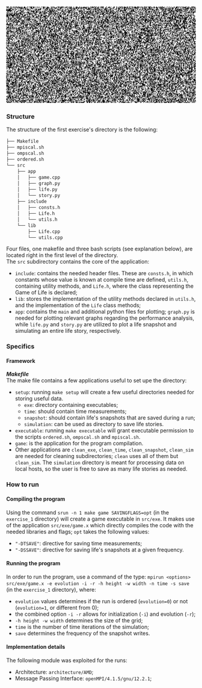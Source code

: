 <p align="center">
  <img src="../exercise_1/display/life.gif" alt="Alt Text" width="862" height="256">
</p>

### Structure
The structure of the first exercise's directory is the following:
```angular2html
├── Makefile
├── mpiscal.sh
├── ompscal.sh
├── ordered.sh
└── src
    ├── app
    │   ├── game.cpp
    │   ├── graph.py
    │   ├── life.py
    │   └── story.py
    ├── include
    │   ├── consts.h
    │   ├── Life.h
    │   └── utils.h
    └── lib
        ├── Life.cpp
        └── utils.cpp
```
Four files, one makefile and three bash scripts (see explanation below), are located right in the first level of the directory.\
The `src` subdirectory contains the core of the application:
- `include`: contains the needed header files. These are `consts.h`, in which constants whose value is known at compile time are defined, `utils.h`, containing utility methods, and `Life.h`, where the class representing the Game of Life is declared;
- `lib`: stores the implementation of the utility methods declared in `utils.h`, and the implementation of the `Life` class methods;
- `app`: contains the `main` and additional python files for plotting; `graph.py` is needed for plotting relevant graphs regarding the performance analysis, while `life.py` and `story.py` are utilized to plot a life snapshot and simulating an entire life story, respectively.

### Specifics

#### Framework

**_Makefile_** \
The make file contains a few applications useful to set upe the directory:
- `setup`: running `make setup` will create a few useful directories needed for storing useful data.
    - `exe`: directory containing executables;
    - `time`: should contain time measurements;
    - `snapshot`: should contain life's snapshots that are saved during a run;
    - `simulation`: can be used as directory to save life stories.
- `executable`: running `make executable` will grant executable permission to the scripts `ordered.sh`, `ompscal.sh` and `mpiscal.sh`.
- `game`: is the application for the program compilation.
- Other applications are `clean_exe`, `clean_time`, `clean_snapshot`, `clean_sim` are needed for cleaning subdirectories; `clean` uses all of them but `clean_sim`. The `simulation` directory is meant for processing data on local hosts, so the user is free to save as many life stories as needed.

### How to run

#### Compiling the program
Using the command `srun -n 1 make game SAVINGFLAGS=opt` (in the `exercise_1` directory) will create a game executable in `src/exe`. It makes use of the application `src/exe/game.x` which directly compiles the code with the needed libraries and flags; `opt` takes the following values:
- `"-DTSAVE"`: directive for saving time measurements;
- `"-DSSAVE"`: directive for saving life's snapshots at a given frequency.

#### Running the program
In order to run the program, use a command of the type: `mpirun <options> src/exe/game.x -e evolution -i -r -h height -w width -n time -s save` (in the `exercise_1` directory), where:
- `evolution` values determines if the run is ordered (`evolution=0`) or not (`evolution=1`, or different from 0);
- the combined option `-i -r` allows for initialization (`-i`) and evolution (`-r`);
- `-h height -w width` determines the size of the grid;
- `time` is the number of time iterations of the simulation;
- `save` determines the frequency of the snapshot writes.

#### Implementation details
The following module was exploited for the runs:
- Architecture: `architecture/AMD`;
- Message Passing Interface: `openMPI/4.1.5/gnu/12.2.1`;